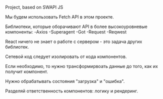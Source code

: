Project, based on SWAPI JS

Мы будем использовать Fetch API в этом проекте.

Библиотеки, которые оборачивают API 
в более высокоуровневые компоненты:
    -Axios
    -Superagent
    -Got
    -Request
    -Reqwest

React ничего не знает о работе с сервером - 
    это задача других библиотек.

Сетевой код следует изолировать от кода
    компонентов.

Если необходимо, то нужно трансформирвоать 
    данные до того, как их получит компонент.

Нужно обрабатывать состояния  "загрузка" и
    "ошибка".

Разделяй ответственность компонентов:
    логику и рендеринг.